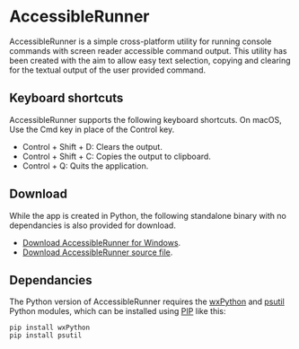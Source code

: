# AccessibleRunner
AccessibleRunner is a simple cross-platform utility for running console commands with screen reader accessible command output. This utility has been created with the aim to allow easy text selection, copying and clearing for the textual output of the user provided command.

## Keyboard shortcuts
AccessibleRunner supports the following keyboard shortcuts. On macOS, Use the Cmd key in place of the Control key.

* Control + Shift + D: Clears the output.
* Control + Shift + C: Copies the output to clipboard.
* Control + Q: Quits the application.

## Download
While the app is created in Python, the following standalone binary with no dependancies is also provided for download.

* [Download AccessibleRunner for Windows](https://github.com/adamsamec/AccessibleRunner/blob/master/dist/win-x64/AccessibleRunner.exe?raw=true).
* [Download AccessibleRunner source file](https://raw.githubusercontent.com/adamsamec/AccessibleRunner/master/AccessibleRunner.py?raw=true).

## Dependancies
The Python version of AccessibleRunner requires the [wxPython](https://www.wxpython.org) and [psutil](https://pypi.org/project/psutil/) Python modules, which can be installed using [PIP](https://pypi.org/project/pip/) like this:

    pip install wxPython
    pip install psutil
